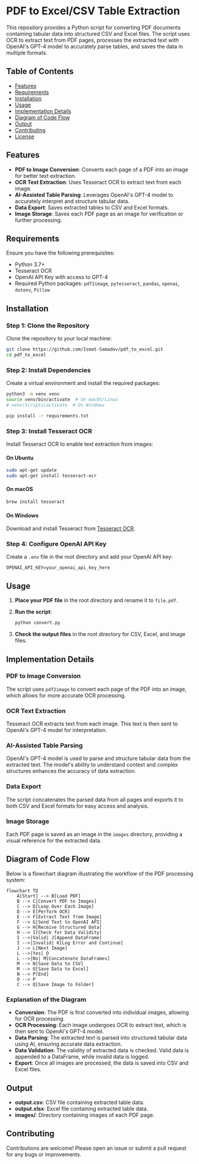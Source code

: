 # PDF to Excel/CSV Table Extraction

This repository provides a Python script for converting PDF documents containing tabular data into structured CSV and Excel files. The script uses OCR to extract text from PDF pages, processes the extracted text with OpenAI's GPT-4 model to accurately parse tables, and saves the data in multiple formats.

## Table of Contents

- [Features](#features)
- [Requirements](#requirements)
- [Installation](#installation)
- [Usage](#usage)
- [Implementation Details](#implementation-details)
- [Diagram of Code Flow](#diagram-of-code-flow)
- [Output](#output)
- [Contributing](#contributing)
- [License](#license)

## Features

- **PDF to Image Conversion**: Converts each page of a PDF into an image for better text extraction.
- **OCR Text Extraction**: Uses Tesseract OCR to extract text from each image.
- **AI-Assisted Table Parsing**: Leverages OpenAI's GPT-4 model to accurately interpret and structure tabular data.
- **Data Export**: Saves extracted tables to CSV and Excel formats.
- **Image Storage**: Saves each PDF page as an image for verification or further processing.

## Requirements

Ensure you have the following prerequisites:

- Python 3.7+
- Tesseract OCR
- OpenAI API Key with access to GPT-4
- Required Python packages: `pdf2image`, `pytesseract`, `pandas`, `openai`, `dotenv`, `Pillow`

## Installation

### Step 1: Clone the Repository

Clone the repository to your local machine:

```bash
git clone https://github.com/Ismat-Samadov/pdf_to_excel.git
cd pdf_to_excel
```

### Step 2: Install Dependencies

Create a virtual environment and install the required packages:

```bash
python3 -m venv venv
source venv/bin/activate  # On macOS/Linux
# venv\Scripts\activate  # On Windows

pip install -r requirements.txt
```

### Step 3: Install Tesseract OCR

Install Tesseract OCR to enable text extraction from images:

#### On Ubuntu

```bash
sudo apt-get update
sudo apt-get install tesseract-ocr
```

#### On macOS

```bash
brew install tesseract
```

#### On Windows

Download and install Tesseract from [Tesseract OCR](https://github.com/tesseract-ocr/tesseract/wiki).

### Step 4: Configure OpenAI API Key

Create a `.env` file in the root directory and add your OpenAI API key:

```plaintext
OPENAI_API_KEY=your_openai_api_key_here
```

## Usage

1. **Place your PDF file** in the root directory and rename it to `file.pdf`.

2. **Run the script**:

   ```bash
   python convert.py
   ```

3. **Check the output files** in the root directory for CSV, Excel, and image files.

## Implementation Details

### PDF to Image Conversion

The script uses `pdf2image` to convert each page of the PDF into an image, which allows for more accurate OCR processing.

### OCR Text Extraction

Tesseract OCR extracts text from each image. This text is then sent to OpenAI's GPT-4 model for interpretation.

### AI-Assisted Table Parsing

OpenAI's GPT-4 model is used to parse and structure tabular data from the extracted text. The model's ability to understand context and complex structures enhances the accuracy of data extraction.

### Data Export

The script concatenates the parsed data from all pages and exports it to both CSV and Excel formats for easy access and analysis.

### Image Storage

Each PDF page is saved as an image in the `images` directory, providing a visual reference for the extracted data.

## Diagram of Code Flow

Below is a flowchart diagram illustrating the workflow of the PDF processing system:

```mermaid
flowchart TD
    A[Start] --> B[Load PDF]
    B --> C[Convert PDF to Images]
    C --> D[Loop Over Each Image]
    D --> E[Perform OCR]
    E --> F[Extract Text from Image]
    F --> G[Send Text to OpenAI API]
    G --> H[Receive Structured Data]
    H --> I[Check for Data Validity]
    I -->|Valid| J[Append DataFrame]
    I -->|Invalid| K[Log Error and Continue]
    J --> L[Next Image]
    L -->|Yes| D
    L -->|No| M[Concatenate DataFrames]
    M --> N[Save Data to CSV]
    M --> O[Save Data to Excel]
    N --> P[End]
    O --> P
    C --> Q[Save Image to Folder]
```

### Explanation of the Diagram

- **Conversion**: The PDF is first converted into individual images, allowing for OCR processing.
- **OCR Processing**: Each image undergoes OCR to extract text, which is then sent to OpenAI's GPT-4 model.
- **Data Parsing**: The extracted text is parsed into structured tabular data using AI, ensuring accurate data extraction.
- **Data Validation**: The validity of extracted data is checked. Valid data is appended to a DataFrame, while invalid data is logged.
- **Export**: Once all images are processed, the data is saved into CSV and Excel files.

## Output

- **output.csv**: CSV file containing extracted table data.
- **output.xlsx**: Excel file containing extracted table data.
- **images/**: Directory containing images of each PDF page.

## Contributing

Contributions are welcome! Please open an issue or submit a pull request for any bugs or improvements.
